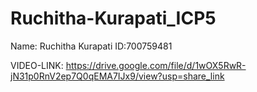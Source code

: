 # Ruchitha-Kurapati_ICP5

Name: Ruchitha Kurapati
ID:700759481

VIDEO-LINK: https://drive.google.com/file/d/1wOX5RwR-jN31p0RnV2ep7Q0qEMA7IJx9/view?usp=share_link
